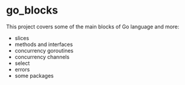 # go_blocks

This project covers some of the main blocks of Go language and more:
- slices
- methods and interfaces
- concurrency goroutines
- concurrency channels
- select
- errors
- some packages
